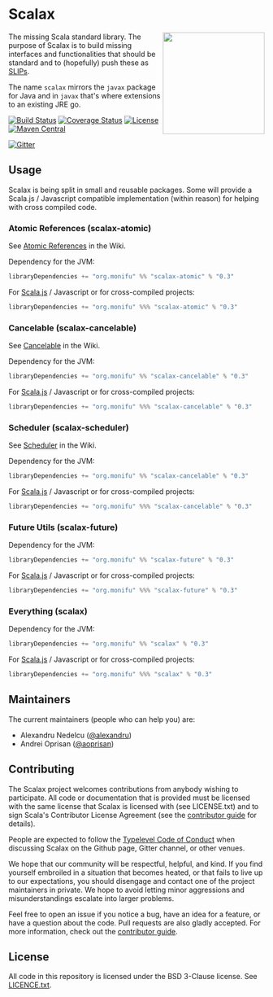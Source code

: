 # Scalax

<img src="https://raw.githubusercontent.com/monifu/scalax/8cf94d21a26e6a42d85c23dcfbc5f38b7f2d4454/logo.png" align="right" width="200" />

The missing Scala standard library. The purpose of Scalax is to
build missing interfaces and functionalities that should be standard
and to (hopefully) push these as [SLIPs](https://github.com/scala/slip).

The name `scalax` mirrors the `javax` package for Java and in
`javax` that's where extensions to an existing JRE go.

[![Build Status](https://travis-ci.org/monifu/scalax.svg?branch=master)](https://travis-ci.org/monifu/scalax)
[![Coverage Status](https://codecov.io/github/monifu/scalax/coverage.svg?branch=master)](https://codecov.io/github/monifu/scalax?branch=master)
[![License](https://img.shields.io/github/license/monifu/scalax.svg)](https://opensource.org/licenses/BSD-3-Clause)
[![Maven Central](https://maven-badges.herokuapp.com/maven-central/org.monifu/scalax_2.11/badge.svg)](https://maven-badges.herokuapp.com/maven-central/org.monifu/scalax_2.11)

[![Gitter](https://badges.gitter.im/Join%20Chat.svg)](https://gitter.im/monifu/monix?utm_source=badge&utm_medium=badge&utm_campaign=pr-badge&utm_content=badge)

## Usage

Scalax is being split in small and reusable packages. Some will provide
a Scala.js / Javascript compatible implementation (within reason) for
helping with cross compiled code.

### Atomic References (scalax-atomic)

See [Atomic References](https://github.com/monifu/scalax/wiki/Atomic-References)
in the Wiki.

Dependency for the JVM:

```scala
libraryDependencies += "org.monifu" %% "scalax-atomic" % "0.3"
```

For [Scala.js](http://www.scala-js.org/) / Javascript or for cross-compiled projects:

```scala
libraryDependencies += "org.monifu" %%% "scalax-atomic" % "0.3"
```

### Cancelable (scalax-cancelable)

See [Cancelable](https://github.com/monifu/scalax/wiki/Cancelable)
in the Wiki.

Dependency for the JVM:

```scala
libraryDependencies += "org.monifu" %% "scalax-cancelable" % "0.3"
```

For [Scala.js](http://www.scala-js.org/) / Javascript or for cross-compiled projects:

```scala
libraryDependencies += "org.monifu" %%% "scalax-cancelable" % "0.3"
```

### Scheduler (scalax-scheduler)

See [Scheduler](https://github.com/monifu/scalax/wiki/Scheduler)
in the Wiki.

Dependency for the JVM:

```scala
libraryDependencies += "org.monifu" %% "scalax-cancelable" % "0.3"
```

For [Scala.js](http://www.scala-js.org/) / Javascript or for cross-compiled projects:

```scala
libraryDependencies += "org.monifu" %%% "scalax-cancelable" % "0.3"
```

### Future Utils (scalax-future)

Dependency for the JVM:

```scala
libraryDependencies += "org.monifu" %% "scalax-future" % "0.3"
```

For [Scala.js](http://www.scala-js.org/) / Javascript or for cross-compiled projects:

```scala
libraryDependencies += "org.monifu" %%% "scalax-future" % "0.3"
```

### Everything (scalax)

Dependency for the JVM:

```scala
libraryDependencies += "org.monifu" %% "scalax" % "0.3"
```

For [Scala.js](http://www.scala-js.org/) / Javascript or for cross-compiled projects:

```scala
libraryDependencies += "org.monifu" %%% "scalax" % "0.3"
```

## Maintainers

The current maintainers (people who can help you) are:

- Alexandru Nedelcu ([@alexandru](https://github.com/alexandru))
- Andrei Oprisan ([@aoprisan](https://github.com/aoprisan))

## Contributing

The Scalax project welcomes contributions from anybody wishing to
participate.  All code or documentation that is provided must be
licensed with the same license that Scalax is licensed with
(see LICENSE.txt) and to sign Scala's Contributor License
Agreement (see the [contributor guide](CONTRIBUTING.md) for details).

People are expected to follow the
[Typelevel Code of Conduct](http://typelevel.org/conduct.html) when
discussing Scalax on the Github page, Gitter channel, or other venues.

We hope that our community will be respectful, helpful, and kind. If
you find yourself embroiled in a situation that becomes heated, or
that fails to live up to our expectations, you should disengage and
contact one of the project maintainers in private. We hope to avoid
letting minor aggressions and misunderstandings escalate into larger
problems.

Feel free to open an issue if you notice a bug, have an idea for a
feature, or have a question about the code. Pull requests are also
gladly accepted. For more information, check out the
[contributor guide](CONTRIBUTING.md).

## License

All code in this repository is licensed under the BSD 3-Clause license.
See [LICENCE.txt](./LICENSE.txt).
